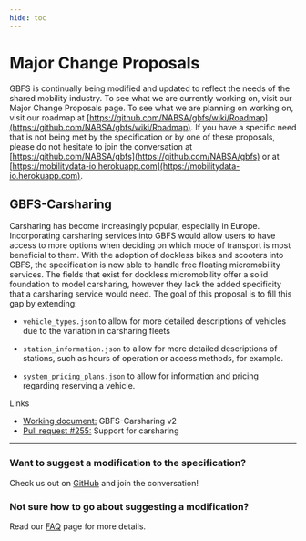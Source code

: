 ```yaml
---
hide: toc
---
```


# Major Change Proposals

GBFS is continually being modified and updated to reflect the needs of the shared mobility industry. To see what we are currently working on, visit our Major Change Proposals page. To see what we are planning on working on, visit our roadmap at [https://github.com/NABSA/gbfs/wiki/Roadmap](https://github.com/NABSA/gbfs/wiki/Roadmap). If you have a specific need that is not being met by the specification or by one of these proposals, please do not hesitate to join the conversation at [https://github.com/NABSA/gbfs](https://github.com/NABSA/gbfs) or at [https://mobilitydata-io.herokuapp.com](https://mobilitydata-io.herokuapp.com). 

## GBFS-Carsharing

Carsharing has become increasingly popular, especially in Europe. Incorporating carsharing services into GBFS would allow users to have access to more options when deciding on which mode of transport is most beneficial to them.  With the adoption of dockless bikes and scooters into GBFS, the specification is now able to handle free floating micromobility services. The fields that exist for dockless micromobility offer a solid foundation to model carsharing, however they lack the added specificity that a carsharing service would need. The goal of this proposal is to fill this gap by extending:

- `vehicle_types.json` to allow for more detailed descriptions of vehicles due to the variation in carsharing fleets

- `station_information.json` to allow for more detailed descriptions of stations, such as hours of operation or access methods, for example. 

- `system_pricing_plans.json` to allow for information and pricing regarding reserving a vehicle. 

Links

- [Working document:](https://docs.google.com/document/d/16NKnf10SjmBBVwUlKrc7oeuxzeWqS_dQvztlT2F4dH8/edit#) GBFS-Carsharing v2
- [Pull request #255:](https://www.google.com/url?q=https%3A%2F%2Fgithub.com%2FNABSA%2Fgbfs%2Fpull%2F255&sa=D&sntz=1&usg=AFQjCNFGL-_ZQSegR1338kwck6Ch1AJzFQ) Support for carsharing

<hr>

### Want to suggest a modification to the specification?

Check us out on [GitHub](https://github.com/NABSA/gbfs) and join the conversation!

### Not sure how to go about suggesting a modification? 
Read our [FAQ](/faq/governance) page for more details.